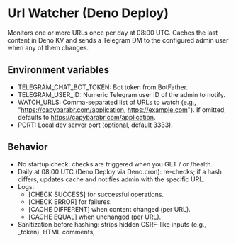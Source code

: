 # Url Watcher (Deno Deploy)

Monitors one or more URLs once per day at 08:00 UTC. Caches the last content in Deno KV and sends a Telegram DM to the configured admin user when any of them
changes.

## Environment variables

- TELEGRAM_CHAT_BOT_TOKEN: Bot token from BotFather.
- TELEGRAM_USER_ID: Numeric Telegram user ID of the admin to notify.
- WATCH_URLS: Comma-separated list of URLs to watch (e.g., "https://capybarabr.com/application, https://example.com"). If omitted, defaults to
  https://capybarabr.com/application.
- PORT: Local dev server port (optional, default 3333).

## Behavior

- No startup check: checks are triggered when you GET / or /health.
- Daily at 08:00 UTC (Deno Deploy via Deno.cron): re-checks; if a hash differs, updates cache and notifies admin with the specific URL.
- Logs:
  - [CHECK SUCCESS] for successful operations.
  - [CHECK ERROR] for failures.
  - [CACHE DIFFERENT] when content changed (per URL).
  - [CACHE EQUAL] when unchanged (per URL).
- Sanitization before hashing: strips hidden CSRF-like inputs (e.g., _token), HTML comments, <script>/<style> blocks, and normalizes whitespace to avoid false
  positives.

### Endpoints

- GET / or /health: Triggers a check of all configured URLs and returns JSON:

  { ok: true, targets: [ { url, changed: true|false|null, updatedAt } ] }

  - changed: true when content changed (notification sent), false when unchanged, null on first run (no previous cache) or error.

## Local development

Ensure Deno v1.44+ (for KV and cron). Then run:

```sh
# zsh
export TELEGRAM_CHAT_BOT_TOKEN=123:abc
export TELEGRAM_USER_ID=123456789
export WATCH_URLS="https://capybarabr.com/application,https://example.com"

deno task dev
```

- There is no Telegram webhook or long polling in local dev; notifications are outbound only when differences are detected.
- Oak serves a minimal endpoint on / and /health; GET /health returns a JSON with an array of targets and their last updatedAt.

## Deploy

- Push to Deno Deploy and set the env vars above in the project settings.
- Deno Deploy attaches the HTTP handler via a fetch event listener.
- Cron runs daily at 08:00 UTC.
